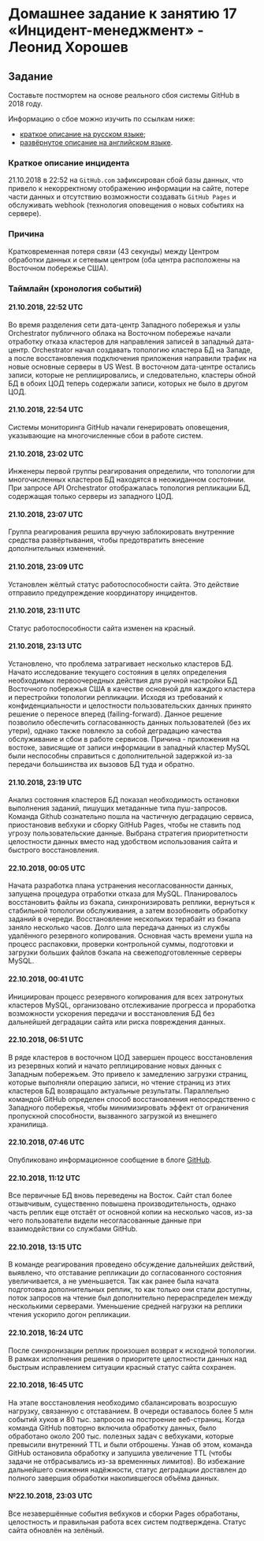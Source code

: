 # Домашнее задание к занятию 17 «Инцидент-менеджмент» - Леонид Хорошев

## Задание

Составьте постмортем на основе реального сбоя системы GitHub в 2018 году.

Информацию о сбое можно изучить по ссылкам ниже:

* [краткое описание на русском языке](https://habr.com/ru/post/427301/);
* [развёрнутое описание на английском языке](https://github.blog/2018-10-30-oct21-post-incident-analysis/).



### Краткое описание инцидента
 
21.10.2018 в 22:52 на `GitHub.com` зафиксирован сбой базы данных, что привело к некорректному отображению информации на сайте, потере части данных и отсутствию возможности создавать `GitHub Pages` и обслуживать webhook (технология оповещения о новых событиях на сервере).

### Причина

Кратковременная потеря связи (43 секунды) между Центром обработки данных и сетевым центром (оба центра расположены на Восточном побережье США).

### Таймлайн (хронология событий)

#### 21.10.2018, 22:52 UTC 
Во время разделения сети  дата-центр Западного побережья и узлы Orchestrator публичного облака на Восточном побережье начали отработку отказа кластеров для направления записей в западный дата-центр. Orchestrator начал создавать топологию кластера БД на Западе, а после восстановления подключения приложения направили трафик на новые основные серверы в US West. В восточном дата-центре остались записи, которые не реплицировались, и следовательно, кластеры обной БД в обоих ЦОД теперь содержали записи, которых не было в другом ЦОД.

#### 21.10.2018, 22:54 UTC
Cистемы мониторинга GitHub начали генерировать оповещения, указывающие на многочисленные сбои в работе систем.

#### 21.10.2018, 23:02 UTC
Инженеры первой группы реагирования определили, что топологии для многочисленных кластеров БД находятся в неожиданном состоянии. При запросе API Orchestrator отображалась топология репликации БД, содержащая только серверы из западного ЦОД.

#### 21.10.2018, 23:07 UTC
Группа реагирования решила вручную заблокировать внутренние средства развёртывания, чтобы предотвратить внесение дополнительных изменений. 

#### 21.10.2018, 23:09 UTC
Установлен жёлтый статус работоспособности сайта. Это действие отправило предупреждение координатору инцидентов. 

#### 21.10.2018, 23:11 UTC
Статус  работоспособности сайта изменен на красный.

#### 21.10.2018, 23:13 UTC
Установлено, что проблема затрагивает несколько кластеров БД. Начато исследование текущего состояния в целях определения необходимых первоочередных действия для ручной настройки БД Восточного побережья США в качестве основной для каждого кластера и перестройки топологии репликации. Исходя из требований к конфиденциальности и целостности пользовательских данных принято решение о переносе вперед (failing-forward). Данное решение позволило обеспечить согласованность данных пользователей (без их утери), однако также повлекло за собой деградацию качества обслуживание и сбои в работе сервисов. Причина -  приложения на востоке, зависящие от записи информации в западный кластер MySQL были неспособны справиться с дополнительной задержкой из-за передачи большинства их вызовов БД туда и обратно.

#### 21.10.2018, 23:19 UTC
Анализ состояния кластеров БД показал необходимость остановки выполнения заданий, пишущих метаданные типа пуш-запросов. Команда Github сознательно пошла на частичную деградацию сервиса, приостановив вебхуки и сборку GitHub Pages, чтобы не ставить под угрозу пользовательские данные. Выбрана стратегия приоритетности целостности данных вместо над удобством использования сайта и быстрого восстановления.

#### 22.10.2018, 00:05 UTC
Начата разработка плана устранения несогласованности данных, запущена процедура отработки отказа для MySQL. Планировалось восстановить файлы из бэкапа, синхронизировать реплики, вернуться к стабильной топологии обслуживания, а затем возобновить обработку заданий в очереди. Восстановление нескольких терабайт из бэкапа заняло несколько часов. Долго шла передача данных из службы удалённого резервного копирования. Основная часть времени ушла на процесс распаковки, проверки контрольной суммы, подготовки и загрузки больших файлов бэкапа на свежеподготовленные серверы MySQL.

#### 22.10.2018, 00:41 UTC
Инициирован процесс резервного копирования для всех затронутых кластеров MySQL, организовано отслеживание прогресса и проработка возможности ускорения передачи и восстановления БД без дальнейшей деградации сайта или риска повреждения данных.

#### 22.10.2018, 06:51 UTC
В ряде кластеров в восточном ЦОД завершен процесс восстановления из резервных копий и начато реплицирование новых данных с Западным побережьем. Это привело к замедлению загрузки страниц, которые выполняли операцию записи, но чтение страниц из этих кластеров БД возвращало актуальные результаты. Параллельно командой GitHub определен способ восстановления непосредственно с Западного побережья, чтобы минимизировать эффект от ограничения пропускной способности, вызванного загрузкой из внешнего хранилища.

#### 22.10.2018, 07:46 UTC
Опубликовано информационное сообщение в блоге [GitHub](https://github.blog/2018-10-21-october21-incident-report/).

#### 22.10.2018, 11:12 UTC
Все первичные БД вновь переведены на Восток. Cайт стал более отзывчивым, существенно повышена производительность, однако часть реплик еще отстаёт от основной копии на несколько часов, из-за чего пользователи видели несогласованные данные при взаимодействии со службами GitHub. 

#### 22.10.2018, 13:15 UTC
В команде реагирования проведено обсуждение дальнейших действий, выявлено, что отставание репликации до согласованного состояния увеличивается, а не уменьшается. Так как ранее была начата подготовка дополнительных реплик, то как только они стали доступны, поток запросов на чтение был дополнительно перераспределен  между несколькими серверами. Уменьшение средней нагрузки на реплики чтения ускорило догон репликации.

#### 22.10.2018, 16:24 UTC
После синхронизации реплик произошел возврат к исходной топологии. В рамках исполнения решения о приоритете целостности данных над быстрым исправлением ситуации красный статус сайта сохранен.

#### 22.10.2018, 16:45 UTC
На этапе восстановления необходимо сбалансировать возросшую нагрузку, связанную с отставанием. В очереди оставалось более 5 млн событий хуков и 80 тыс. запросов на построение веб-страниц.
Когда команда GitHub повторно включила обработку данных, было обработано около 200 тыс. полезных задач с вебхуками, которые превысили внутренний TTL и были отброшены. Узнав об этом, команда GitHub остановила обработку и запушила увеличение TTL (чтобы задачи не отбрасывались из-за временнных лимитов). Во избежание дальнейшего снижения надёжности, статус деградации доставлен до полного завершия обработки накопившегося объёма данных.

#### №22.10.2018, 23:03 UTC
Все незавершённые события вебхуков и сборки Pages обработаны, целостность и правильная работа всех систем подтверждена. Статус сайта обновлён на зелёный.

